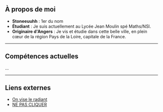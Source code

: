 ##  **À propos de moi**
-  **Stoneeuuhh** : 1er du nom
-  **Étudiant** : Je suis actuellement au Lycée Jean Moulin spé Maths/NSI.
-  **Originaire d'Angers** : Je vis et étudie dans cette belle ville, en plein cœur de la région Pays de la Loire, capitale de la France.

---

##  **Compétences actuelles**

...

---

## **Liens externes**

-  [On vise le radiant](https://tracker.gg/valorant/profile/riot/Stoneeuuhh%230001/overview?season=all)
-  [NE PAS CLIQUER](https://www.youtube.com/watch?v=dQw4w9WgXcQ)

